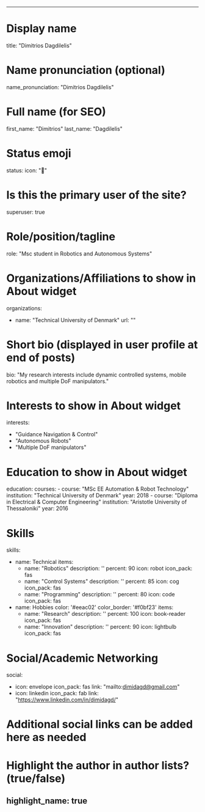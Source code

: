 
---
# Display name
title: "Dimitrios Dagdilelis"

# Name pronunciation (optional)
name_pronunciation: "Dimitrios Dagdilelis"

# Full name (for SEO)
first_name: "Dimitrios"
last_name: "Dagdilelis"

# Status emoji
status:
  icon: "🤖"

# Is this the primary user of the site?
superuser: true

# Role/position/tagline
role: "Msc student in Robotics and Autonomous Systems"

# Organizations/Affiliations to show in About widget
organizations:
  - name: "Technical University of Denmark"
    url: ""

# Short bio (displayed in user profile at end of posts)
bio: "My research interests include dynamic controlled systems, mobile robotics and multiple DoF manipulators."

# Interests to show in About widget
interests:
  - "Guidance Navigation & Control"
  - "Autonomous Robots"
  - "Multiple DoF manipulators"

# Education to show in About widget
education:
  courses:
    - course: "MSc EE Automation & Robot Technology"
      institution: "Technical University of Denmark"
      year: 2018
    - course: "Diploma in Electrical & Computer Engineering"
      institution: "Aristotle University of Thessaloniki"
      year: 2016

# Skills
skills:
  - name: Technical
    items:
      - name: "Robotics"
        description: ''
        percent: 90
        icon: robot
        icon_pack: fas
      - name: "Control Systems"
        description: ''
        percent: 85
        icon: cog
        icon_pack: fas
      - name: "Programming"
        description: ''
        percent: 80
        icon: code
        icon_pack: fas
  - name: Hobbies
    color: '#eeac02'
    color_border: '#f0bf23'
    items:
      - name: "Research"
        description: ''
        percent: 100
        icon: book-reader
        icon_pack: fas
      - name: "Innovation"
        description: ''
        percent: 90
        icon: lightbulb
        icon_pack: fas

# Social/Academic Networking
social:
  - icon: envelope
    icon_pack: fas
    link: "mailto:dimidagd@gmail.com"
  - icon: linkedin
    icon_pack: fab
    link: "https://www.linkedin.com/in/dimidagd/"
  # Additional social links can be added here as needed

# Highlight the author in author lists? (true/false)
highlight_name: true
---